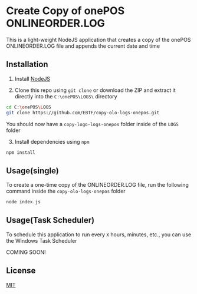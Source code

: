# Create Copy of onePOS ONLINEORDER.LOG

This is a light-weight NodeJS application that creates a copy of the onePOS ONLINEORDER.LOG file and appends the current date and time

## Installation

1. Install [NodeJS](https://nodejs.org/en/)

2. Clone this repo using `git clone` or download the ZIP and extract it directly into the `C:\onePOS\LOGS\` directory

```sh
cd C:\onePOS\LOGS
git clone https://github.com/EBTF/copy-olo-logs-onepos.git
```

You should now have a `copy-logo-logs-onepos` folder inside of the `LOGS` folder

3. Install dependencies using `npm`

```sh
npm install
```

## Usage(single)

To create a one-time copy of the ONLINEORDER.LOG file, run the following command inside the `copy-olo-logs-onepos` folder
```sh
node index.js
```

## Usage(Task Scheduler)

To schedule this application to run every `X` hours, minutes, etc., you can use the Windows Task Scheduler

COMING SOON!


## License
[MIT](https://choosealicense.com/licenses/mit/)